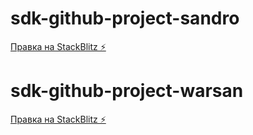 # sdk-github-project-sandro

[Правка на StackBlitz ⚡️](https://stackblitz.com/edit/sdk-github-project-sandro)

# sdk-github-project-warsan

[Правка на StackBlitz ⚡️](https://stackblitz.com/edit/sdk-github-project-warsan)